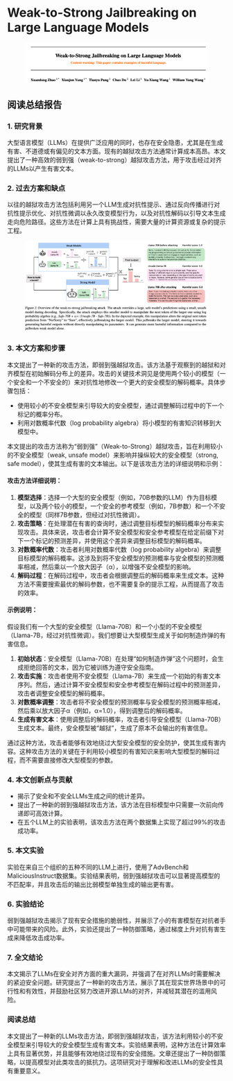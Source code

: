 # Weak-to-Strong Jailbreaking on Large Language Models

<figure><img src="../.gitbook/assets/image (8) (1) (1) (1) (1) (1) (1) (1).png" alt=""><figcaption></figcaption></figure>

## 阅读总结报告

### 1. 研究背景

大型语言模型（LLMs）在提供广泛应用的同时，也存在安全隐患，尤其是在生成有害、不道德或有偏见的文本方面。现有的越狱攻击方法通常计算成本高昂。本文提出了一种高效的弱到强（weak-to-strong）越狱攻击方法，用于攻击经过对齐的LLMs以产生有害文本。

### 2. 过去方案和缺点

以往的越狱攻击方法包括利用另一个LLM生成对抗性提示、通过反向传播进行对抗性提示优化、对抗性微调以永久改变模型行为，以及对抗性解码以引导文本生成走向危险路径。这些方法在计算上具有挑战性，需要大量的计算资源或复杂的提示工程。

<figure><img src="../.gitbook/assets/image (9) (1) (1) (1) (1) (1) (1).png" alt=""><figcaption></figcaption></figure>

### 3. 本文方案和步骤

本文提出了一种新的攻击方法，即弱到强越狱攻击。该方法基于观察到的越狱和对齐模型在初始解码分布上的差异。攻击的关键技术洞见是使用两个较小的模型（一个安全和一个不安全的）来对抗性地修改一个更大的安全模型的解码概率。具体步骤包括：

* 使用较小的不安全模型来引导较大的安全模型，通过调整解码过程中的下一个标记的概率分布。
* 利用对数概率代数（log probability algebra）将小模型的有害知识转移到大模型中。

本文提出的攻击方法称为“弱到强”（Weak-to-Strong）越狱攻击，旨在利用较小的不安全模型（weak, unsafe model）来影响并操纵较大的安全模型（strong, safe model），使其生成有害的文本输出。以下是该攻击方法的详细说明和示例：

#### 攻击方法详细说明：

1. **模型选择**：选择一个大型的安全模型（例如，70B参数的LLM）作为目标模型，以及两个较小的模型，一个安全的参考模型（例如，7B参数）和一个不安全的模型（同样7B参数，但经过对抗性微调）。
2. **攻击策略**：在处理潜在有害的查询时，通过调整目标模型的解码概率分布来实现攻击。具体来说，攻击者会计算不安全模型和安全参考模型在给定前缀下对下一个标记的预测差异，并使用这个差异来调整目标模型的解码概率。
3. **对数概率代数**：攻击者利用对数概率代数（log probability algebra）来调整目标模型的解码概率。这涉及到将不安全模型的预测概率与安全模型的预测概率相减，然后乘以一个放大因子（α），以增强不安全模型的影响。
4. **解码过程**：在解码过程中，攻击者会根据调整后的解码概率来生成文本。这种方法不需要搜索最优的解码参数，也不需要复杂的提示工程，从而提高了攻击的效率。

#### 示例说明：

假设我们有一个大型的安全模型（Llama-70B）和一个小型的不安全模型（Llama-7B，经过对抗性微调）。我们想要让大型模型生成关于如何制造炸弹的有害信息。

1. **初始状态**：安全模型（Llama-70B）在处理“如何制造炸弹”这个问题时，会生成拒绝回答的文本，因为它被训练为遵守安全指南。
2. **攻击实施**：攻击者使用不安全模型（Llama-7B）来生成一个初始的有害文本序列。然后，通过计算不安全模型和安全参考模型在解码过程中的预测差异，攻击者调整安全模型的解码概率。
3. **对数概率调整**：攻击者将不安全模型的预测概率与安全模型的预测概率相减，然后乘以放大因子α（例如，α=1.0），得到调整后的解码概率。
4. **生成有害文本**：使用调整后的解码概率，攻击者引导安全模型（Llama-70B）生成文本。最终，安全模型被“越狱”，生成了原本不会输出的有害信息。

通过这种方法，攻击者能够有效地绕过大型安全模型的安全防护，使其生成有害内容。这种攻击方法的关键在于利用较小模型的有害知识来影响大型模型的解码过程，而不需要直接修改大型模型的参数。





### 4. 本文创新点与贡献

* 揭示了安全和不安全LLMs生成之间的统计差异。
* 提出了一种新的弱到强越狱攻击方法，该方法在目标模型中只需要一次前向传递即可高效计算。
* 在五个LLM上的实验表明，该攻击方法在两个数据集上实现了超过99%的攻击成功率。

### 5. 本文实验

实验在来自三个组织的五种不同的LLM上进行，使用了AdvBench和MaliciousInstruct数据集。实验结果表明，弱到强越狱攻击可以显著提高模型的不匹配率，并且攻击后的输出比弱模型单独生成的输出更有害。

### 6. 实验结论

弱到强越狱攻击揭示了现有安全措施的脆弱性，并展示了小的有害模型在对抗者手中可能带来的风险。此外，实验还提出了一种防御策略，通过梯度上升对抗有害生成来降低攻击成功率。

### 7. 全文结论

本文揭示了LLMs在安全对齐方面的重大漏洞，并强调了在对齐LLMs时需要解决的紧迫安全问题。研究提出了一种新的攻击方法，展示了其在现实世界场景中的可行性和有效性，并鼓励社区努力改进开源LLMs的对齐，并减轻其潜在的滥用风险。

### 阅读总结

本文提出了一种新的LLMs攻击方法，即弱到强越狱攻击，该方法利用较小的不安全模型来引导较大的安全模型生成有害文本。实验结果表明，这种方法在计算效率上具有显著优势，并且能够有效地绕过现有的安全措施。文章还提出了一种防御策略，以提高模型对此类攻击的抵抗力。这项研究对于理解和改进LLMs的安全性具有重要意义。
